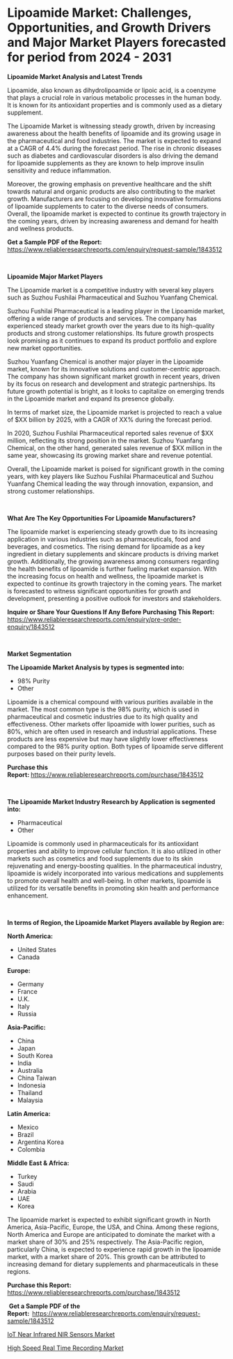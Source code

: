 <p><h1>Lipoamide Market: Challenges, Opportunities, and Growth Drivers and Major Market Players forecasted for period from 2024 - 2031</h1></p><p><strong>Lipoamide Market Analysis and Latest Trends</strong></p>
<p><p>Lipoamide, also known as dihydrolipoamide or lipoic acid, is a coenzyme that plays a crucial role in various metabolic processes in the human body. It is known for its antioxidant properties and is commonly used as a dietary supplement.</p><p>The Lipoamide Market is witnessing steady growth, driven by increasing awareness about the health benefits of lipoamide and its growing usage in the pharmaceutical and food industries. The market is expected to expand at a CAGR of 4.4% during the forecast period. The rise in chronic diseases such as diabetes and cardiovascular disorders is also driving the demand for lipoamide supplements as they are known to help improve insulin sensitivity and reduce inflammation.</p><p>Moreover, the growing emphasis on preventive healthcare and the shift towards natural and organic products are also contributing to the market growth. Manufacturers are focusing on developing innovative formulations of lipoamide supplements to cater to the diverse needs of consumers. Overall, the lipoamide market is expected to continue its growth trajectory in the coming years, driven by increasing awareness and demand for health and wellness products.</p></p>
<p><strong>Get a Sample PDF of the Report:&nbsp;</strong> <a href="https://www.reliableresearchreports.com/enquiry/request-sample/1843512">https://www.reliableresearchreports.com/enquiry/request-sample/1843512</a></p>
<p>&nbsp;</p>
<p><strong>Lipoamide Major Market Players</strong></p>
<p><p>The Lipoamide market is a competitive industry with several key players such as Suzhou Fushilai Pharmaceutical and Suzhou Yuanfang Chemical. </p><p>Suzhou Fushilai Pharmaceutical is a leading player in the Lipoamide market, offering a wide range of products and services. The company has experienced steady market growth over the years due to its high-quality products and strong customer relationships. Its future growth prospects look promising as it continues to expand its product portfolio and explore new market opportunities. </p><p>Suzhou Yuanfang Chemical is another major player in the Lipoamide market, known for its innovative solutions and customer-centric approach. The company has shown significant market growth in recent years, driven by its focus on research and development and strategic partnerships. Its future growth potential is bright, as it looks to capitalize on emerging trends in the Lipoamide market and expand its presence globally. </p><p>In terms of market size, the Lipoamide market is projected to reach a value of $XX billion by 2025, with a CAGR of XX% during the forecast period. </p><p>In 2020, Suzhou Fushilai Pharmaceutical reported sales revenue of $XX million, reflecting its strong position in the market. Suzhou Yuanfang Chemical, on the other hand, generated sales revenue of $XX million in the same year, showcasing its growing market share and revenue potential. </p><p>Overall, the Lipoamide market is poised for significant growth in the coming years, with key players like Suzhou Fushilai Pharmaceutical and Suzhou Yuanfang Chemical leading the way through innovation, expansion, and strong customer relationships.</p></p>
<p>&nbsp;</p>
<p><strong>What Are The Key Opportunities For Lipoamide Manufacturers?</strong></p>
<p><p>The lipoamide market is experiencing steady growth due to its increasing application in various industries such as pharmaceuticals, food and beverages, and cosmetics. The rising demand for lipoamide as a key ingredient in dietary supplements and skincare products is driving market growth. Additionally, the growing awareness among consumers regarding the health benefits of lipoamide is further fueling market expansion. With the increasing focus on health and wellness, the lipoamide market is expected to continue its growth trajectory in the coming years. The market is forecasted to witness significant opportunities for growth and development, presenting a positive outlook for investors and stakeholders.</p></p>
<p><strong>Inquire or Share Your Questions If Any Before Purchasing This Report:</strong> <a href="https://www.reliableresearchreports.com/enquiry/pre-order-enquiry/1843512">https://www.reliableresearchreports.com/enquiry/pre-order-enquiry/1843512</a></p>
<p>&nbsp;</p>
<p><strong>Market Segmentation</strong></p>
<p><strong>The Lipoamide Market Analysis by types is segmented into:</strong></p>
<p><ul><li>98% Purity</li><li>Other</li></ul></p>
<p><p>Lipoamide is a chemical compound with various purities available in the market. The most common type is the 98% purity, which is used in pharmaceutical and cosmetic industries due to its high quality and effectiveness. Other markets offer lipoamide with lower purities, such as 80%, which are often used in research and industrial applications. These products are less expensive but may have slightly lower effectiveness compared to the 98% purity option. Both types of lipoamide serve different purposes based on their purity levels.</p></p>
<p><strong>Purchase this Report:&nbsp;</strong><a href="https://www.reliableresearchreports.com/purchase/1843512">https://www.reliableresearchreports.com/purchase/1843512</a></p>
<p>&nbsp;</p>
<p><strong>The Lipoamide Market Industry Research by Application is segmented into:</strong></p>
<p><ul><li>Pharmaceutical</li><li>Other</li></ul></p>
<p><p>Lipoamide is commonly used in pharmaceuticals for its antioxidant properties and ability to improve cellular function. It is also utilized in other markets such as cosmetics and food supplements due to its skin rejuvenating and energy-boosting qualities. In the pharmaceutical industry, lipoamide is widely incorporated into various medications and supplements to promote overall health and well-being. In other markets, lipoamide is utilized for its versatile benefits in promoting skin health and performance enhancement.</p></p>
<p>&nbsp;</p>
<p><strong>In terms of Region, the Lipoamide Market Players available by Region are:</strong></p>
<p>
    <p> <strong> North America: </strong>
        <ul>
            <li>United States</li>
            <li>Canada</li>
        </ul>
        </p> 
    <p> <strong> Europe: </strong>
        <ul>
            <li>Germany</li>
            <li>France</li>
            <li>U.K.</li>
            <li>Italy</li>
            <li>Russia</li>
        </ul>
        </p> 
    <p> <strong> Asia-Pacific: </strong>
        <ul>
            <li>China</li>
            <li>Japan</li>
            <li>South Korea</li>
            <li>India</li>
            <li>Australia</li>
            <li>China Taiwan</li>
            <li>Indonesia</li>
            <li>Thailand</li>
            <li>Malaysia</li>
        </ul>
        </p> 
    <p> <strong> Latin America: </strong>
        <ul>
            <li>Mexico</li>
            <li>Brazil</li>
            <li>Argentina Korea</li>
            <li>Colombia</li>
        </ul>
        </p> 
    <p> <strong> Middle East & Africa: </strong>
        <ul>
            <li>Turkey</li>
            <li>Saudi</li>
            <li>Arabia</li>
            <li>UAE</li>
            <li>Korea</li>
        </ul>
    </p>
    </p>
<p><p>The lipoamide market is expected to exhibit significant growth in North America, Asia-Pacific, Europe, the USA, and China. Among these regions, North America and Europe are anticipated to dominate the market with a market share of 30% and 25% respectively. The Asia-Pacific region, particularly China, is expected to experience rapid growth in the lipoamide market, with a market share of 20%. This growth can be attributed to increasing demand for dietary supplements and pharmaceuticals in these regions.</p></p>
<p><strong>Purchase this Report: </strong><a href="https://www.reliableresearchreports.com/purchase/1843512">https://www.reliableresearchreports.com/purchase/1843512</a></p>
<p>&nbsp;<strong>Get a Sample PDF of the Report:&nbsp;&nbsp;</strong><a href="https://www.reliableresearchreports.com/enquiry/request-sample/1843512">https://www.reliableresearchreports.com/enquiry/request-sample/1843512</a></p>
<p><strong></strong></p>
<p><p><a href="https://view.publitas.com/reportprime-1/iot-near-infrared-nir-sensors-market-size-share-trends-analysis-report-by-material-by-type-by-end-user-by-region-and-segment-forecasts-2024-2031/">IoT Near Infrared NIR Sensors Market</a></p><p><a href="https://thundering-castanet-c65.notion.site/High-Speed-Real-Time-Recording-Market-Centers-on-Aspects-such-as-Market-Growth-Market-Share-Market-aca28ffd079b4de781b91ab7c44b1329">High Speed Real Time Recording Market</a></p></p>